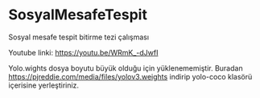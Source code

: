# SosyalMesafeTespit
Sosyal mesafe tespit bitirme tezi çalışması

Youtube linki: https://youtu.be/WRmK_-dJwfI 

Yolo.wights dosya boyutu büyük olduğu için yüklenememiştir. Buradan https://pjreddie.com/media/files/yolov3.weights indirip yolo-coco klasörü içerisine yerleştiriniz.
